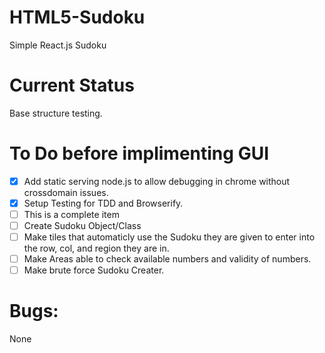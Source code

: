 # HTML5-Sudoku
Simple React.js Sudoku

# Current Status
Base structure testing.

# To Do before implimenting GUI
- [x] Add static serving node.js to allow debugging in chrome without crossdomain issues.
- [x] Setup Testing for TDD and Browserify.
- [ ] This is a complete item
- [ ] Create Sudoku Object/Class
- [ ] Make tiles that automaticly use the Sudoku they are given to enter into the row, col, and region they are in.
- [ ] Make Areas able to check available numbers and validity of numbers.
- [ ] Make brute force Sudoku Creater.

# Bugs:
None